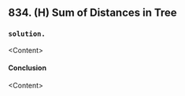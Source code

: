 ## 834. (H) Sum of Distances in Tree

### `solution.`
\<Content\>  

#### Conclusion
\<Content\>  
  

